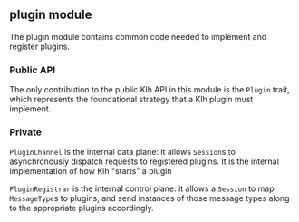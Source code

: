 ## plugin module

The plugin module contains common code needed to implement and register plugins.

### Public API
The only contribution to the public Klh API in this module is the
`Plugin` trait, which represents the foundational strategy that a Klh
plugin must implement.


### Private
`PluginChannel` is the internal data plane: it allows `Session`s to
asynchronously dispatch requests to registered plugins. It is the
internal implementation of how Klh "starts" a plugin

`PluginRegistrar` is the internal control plane: it allows a `Session`
to map `MessageType`s to plugins, and send instances of those message
types along to the appropriate plugins accordingly.
